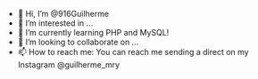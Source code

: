 - 👋 Hi, I’m @916Guilherme
- 👀 I’m interested in ...
- 🌱 I’m currently learning PHP and MySQL!
- 💞️ I’m looking to collaborate on ...
- 📫 How to reach me: You can reach me sending a direct on my Instagram @guilherme_mry

<!---
916Guilherme/916Guilherme is a ✨ special ✨ repository because its `README.md` (this file) appears on your GitHub profile.
You can click the Preview link to take a look at your changes.
--->
